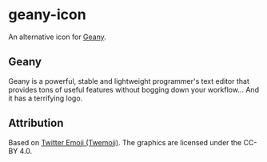# geany-icon
An alternative icon for [Geany](https://www.geany.org/).

## Geany
Geany is a powerful, stable and lightweight programmer's text editor that provides tons of useful features without bogging down your workflow... And it has a terrifying logo.

## Attribution
Based on [Twitter Emoji (Twemoji)](https://github.com/twitter/twemoji). The graphics are licensed under the CC-BY 4.0.
